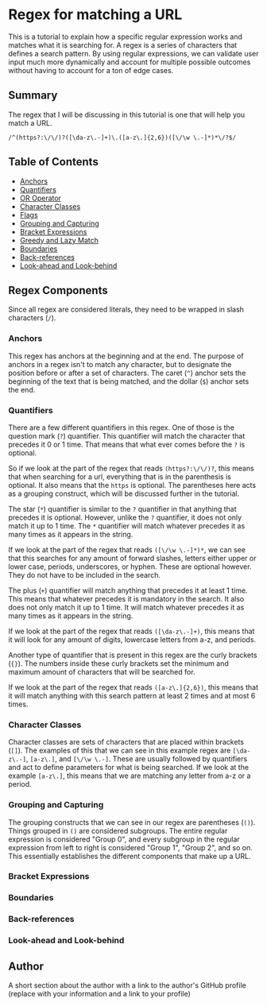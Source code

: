 # Regex for matching a URL

This is a tutorial to explain how a specific regular expression works and matches what it is searching for. A regex is a series of characters that defines a search pattern. By using regular expressions, we can validate user input much more dynamically and account for multiple possible outcomes without having to account for a ton of edge cases.

## Summary

The regex that I will be discussing in this tutorial is one that will help you match a URL.

`/^(https?:\/\/)?([\da-z\.-]+)\.([a-z\.]{2,6})([\/\w \.-]*)*\/?$/`

## Table of Contents

- [Anchors](#anchors)
- [Quantifiers](#quantifiers)
- [OR Operator](#or-operator)
- [Character Classes](#character-classes)
- [Flags](#flags)
- [Grouping and Capturing](#grouping-and-capturing)
- [Bracket Expressions](#bracket-expressions)
- [Greedy and Lazy Match](#greedy-and-lazy-match)
- [Boundaries](#boundaries)
- [Back-references](#back-references)
- [Look-ahead and Look-behind](#look-ahead-and-look-behind)

## Regex Components

Since all regex are considered literals, they need to be wrapped in slash characters (`/`).

### Anchors

This regex has anchors at the beginning and at the end. The purpose of anchors in a regex isn't to match any character, but to designate the position before or after a set of characters. The caret (`^`) anchor sets the beginning of the text that is being matched, and the dollar (`$`) anchor sets the end.

### Quantifiers

There are a few different quantifiers in this regex. One of those is the question mark (`?`) quantifier. This quantifier will match the character that precedes it 0 or 1 time. That means that what ever comes before the `?` is optional.

So if we look at the part of the regex that reads `(https?:\/\/)?`, this means that when searching for a url, everything that is in the parenthesis is optional. It also means that the `https` is optional. The parentheses here acts as a grouping construct, which will be discussed further in the tutorial.

The star (`*`) quantifier is similar to the `?` quantifier in that anything that precedes it is optional. However, unlike the `?` quantifier, it does not only match it up to 1 time. The `*` quantifier will match whatever precedes it as many times as it appears in the string.

If we look at the part of the regex that reads `([\/\w \.-]*)*`, we can see that this searches for any amount of forward slashes, letters either upper or lower case, periods, underscores, or hyphen. These are optional however. They do not have to be included in the search.

The plus (`+`) quantifier will match anything that precedes it at least 1 time. This means that whatever precedes it is mandatory in the search. It also does not only match it up to 1 time. It will match whatever precedes it as many times as it appears in the string.

If we look at the part of the regex that reads `([\da-z\.-]+)`, this means that it will look for any amount of digits, lowercase letters from a-z, and periods.

Another type of quantifier that is present in this regex are the curly brackets (`{}`). The numbers inside these curly brackets set the minimum and maximum amount of characters that will be searched for.

If we look at the part of the regex that reads `([a-z\.]{2,6})`, this means that it will match anything with this search pattern at least 2 times and at most 6 times.

### Character Classes

Character classes are sets of characters that are placed within brackets (`[]`). The examples of this that we can see in this example regex are `[\da-z\.-]`, `[a-z\.]`, and `[\/\w \.-]`. These are usually followed by quantifiers and act to define parameters for what is being searched. If we look at the example `[a-z\.]`, this means that we are matching any letter from a-z or a period.

### Grouping and Capturing

The grouping constructs that we can see in our regex are parentheses (`()`). Things grouped in `()` are considered subgroups. The entire regular expression is considered "Group 0", and every subgroup in the regular expression from left to right is considered "Group 1", "Group 2", and so on. This essentially establishes the different components that make up a URL.

### Bracket Expressions

### Boundaries

### Back-references

### Look-ahead and Look-behind

## Author

A short section about the author with a link to the author's GitHub profile (replace with your information and a link to your profile)

```

```
